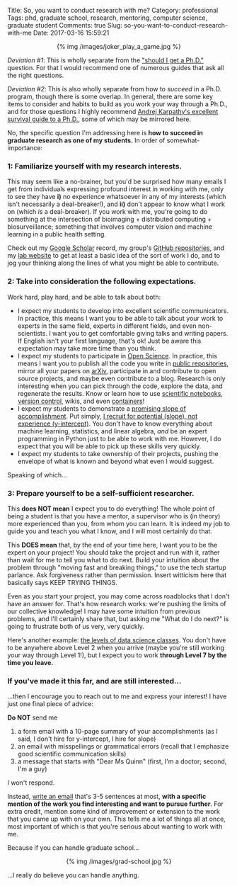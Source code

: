 Title: So, you want to conduct research with me?
Category: professional
Tags: phd, graduate school, research, mentoring, computer science, graduate student
Comments: true
Slug: so-you-want-to-conduct-research-with-me
Date: 2017-03-16 15:59:21

<center>{% img /images/joker_play_a_game.jpg %}</center>

*Deviation #1*: This is wholly separate from the ["should I get a Ph.D."](http://shouldigetaphd.com/) question. For that I would recommend one of numerous guides that ask all the right questions.

*Deviation #2*: This is also wholly separate from how to *succeed* in a Ph.D. program, though there is some overlap. In general, there are some key items to consider and habits to build as you work your way through a Ph.D., and for those questions I highly recommend [Andrej Karpathy's excellent survival guide to a Ph.D.](http://karpathy.github.io/2016/09/07/phd/), some of which may be mirrored here.

No, the specific question I'm addressing here is **how to succeed in graduate research as one of my students.** In order of somewhat-importance:

### 1: Familiarize yourself with my research interests.

This may seem like a no-brainer, but you'd be surprised how many emails I get from individuals expressing profound interest in working with me, only to see they have **i)** no experience whatsoever in any of my interests (which isn't necessarily a deal-breaker!), and **ii)** don't appear to know what I work on (which *is* a deal-breaker). If you work with me, you're going to do something at the intersection of bioimaging + distributed computing + biosurveillance; something that involves computer vision and machine learning in a public health setting. 

Check out my [Google Scholar](http://scholar.google.com/citations?user=4EjRiycAAAAJ) record, my group's [GitHub repositories](https://github.com/quinngroup), and my [lab website](https://quinngroup.github.io/) to get at least a basic idea of the sort of work I do, and to jog your thinking along the lines of what you might be able to contribute.

### 2: Take into consideration the following expectations.

Work hard, play hard, and be able to talk about both:

 - I expect my students to develop into excellent scientific communicators. In practice, this means I want you to be able to talk about your work to experts in the same field, experts in different fields, and even non-scientists. I want you to get comfortable giving talks and writing papers. If English isn't your first language, that's ok! Just be aware this expectation may take more time than you think.
 - I expect my students to participate in [Open Science](https://en.wikipedia.org/wiki/Open_science). In practice, this means I want you to publish all the code you write in [public repositories](https://github.com/quinngroup), mirror all your papers on [arXiv](https://arxiv.org/), participate in and contribute to open source projects, and maybe even contribute to a blog. Research is only interesting when you can pick through the code, explore the data, and regenerate the results. Know or learn how to use [scientific notebooks](http://jupyter.org/), [version control](https://git-scm.com/), wikis, and even [containers](https://www.docker.com/)!
 - I expect my students to demonstrate a [promising slope of accomplishment](https://twitter.com/sama/status/792823320441786368). Put simply, [I recruit for potential (slope), not experience (y-intercept)](https://josh.works/blog/2015/6/25/a-little-bit-of-slope-makes-up-for-a-lot-of-y-intercept). You don't have to know everything about machine learning, statistics, and linear algebra, *and* be an expert programming in Python just to be able to work with me. However, I do expect that you will be able to pick up these skills very quickly.
 - I expect my students to take ownership of their projects, pushing the envelope of what is known and beyond what even I would suggest.

Speaking of which...

### 3: Prepare yourself to be a self-sufficient researcher.

This **does NOT mean** I expect you to do everything! The whole point of being a student is that you have a mentor, a supervisor who is (in theory) more experienced than you, from whom you can learn. It is indeed my job to guide you and teach you what I know, and I will most certainly do that.

This **DOES mean** that, by the end of your time here, I want you to be the expert on your project! You should take the project and run with it, rather than wait for me to tell you what to do next. Build your intuition about the problem through "moving fast and breaking things," to use the tech startup parlance. Ask forgiveness rather than permission. Insert witticism here that basically says KEEP TRYING THINGS.

Even as you start your project, you may come across roadblocks that I don't have an answer for. That's how research works: we're pushing the limits of our collective knowledge! I may have some intuition from previous problems, and I'll certainly share that, but asking me "What do I do next?" is going to frustrate both of us very, very quickly.

Here's another example: [the levels of data science classes](http://simplystatistics.org/2017/03/16/evo-ds-class/). You don't have to be anywhere above Level 2 when you arrive (maybe you're still working your way through Level 1!), but I expect you to work **through Level 7 by the time you leave.** 

### If you've made it this far, and are still interested...

...then I encourage you to reach out to me and express your interest! I have just one final piece of advice:

**Do NOT** send me 

 1. a form email with a 10-page summary of your accomplishments (as I said, I don't hire for y-intercept, I hire for slope)
 2. an email with misspellings or grammatical errors (recall that I emphasize good scientific communication skills)
 3. a message that starts with "Dear Ms Quinn" (first, I'm a doctor; second, I'm a guy)

I won't respond.

Instead, [write an email](https://magsol.github.io/pages/contact.html) that's 3-5 sentences at most, **with a specific mention of the work you find interesting and want to pursue further**. For extra credit, mention some kind of improvement or extension to the work that you came up with on your own. This tells me a lot of things all at once, most important of which is that you're serious about wanting to work with me.

Because if you can handle graduate school...

<center>{% img /images/grad-school.jpg %}</center>

...I really do believe you can handle anything.

